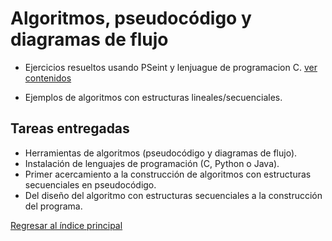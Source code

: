 # Algoritmos, pseudocódigo y diagramas de flujo

- Ejercicios resueltos usando PSeint y lenjuague de programacion C.
  [ver contenidos](./https://drive.google.com/drive/folders/1tGIqUmd9aJRFrfWxw5vThZTEXGs_wXlc?usp=drive_link)

- Ejemplos de algoritmos con estructuras lineales/secuenciales.

## Tareas entregadas

- Herramientas de algoritmos (pseudocódigo y diagramas de flujo).
- Instalación de lenguajes de programación (C, Python o Java).
- Primer acercamiento a la construcción de algoritmos con estructuras secuenciales en pseudocódigo.
- Del diseño del algoritmo con estructuras secuenciales a la construcción del programa.

[Regresar al índice principal](./index.md)
